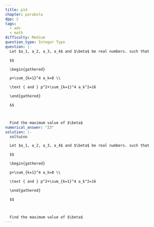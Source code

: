 ```yaml
---
title: p14
chapter: parabola
dpp: 2
tags:
  - adv
  - math
difficulty: Medium
question_type: Integer Type
question: |-
  Let $a_1, a_2, a_3, a_4$ and $\beta$ be real numbers. such that

  $$

  \begin{gathered}

  p+\sum_{k=1}^4 a_k=8 \\

  \text { and } p^2+\sum_{k=1}^4 a_k^2=16

  \end{gathered}

  $$



  Find the maximum value of $\beta$
numerical_answer: "23"
solution: |-
  soltuino

  Let $a_1, a_2, a_3, a_4$ and $\beta$ be real numbers. such that

  $$

  \begin{gathered}

  p+\sum_{k=1}^4 a_k=8 \\

  \text { and } p^2+\sum_{k=1}^4 a_k^2=16

  \end{gathered}

  $$



  Find the maximum value of $\beta$
---
```

